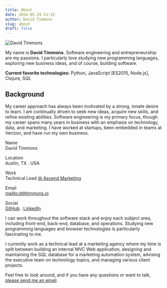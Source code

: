 ```yaml
---
title: About
date: 2014-05-29 23:19
author: David Timmons
slug: about
draft: false
---
```


![David Timmons][1]

My name is **David Timmons**. Software engineering and entrepreneurship
are my passions. I particularly love studying new programming languages,
exploring new business ideas, and of course, building software.

**Current favorite technologies:**
Python, JavaScript \[ES2015, Node.js\], Clojure, SQL

## Background

My career approach has always been motivated by a strong, innate desire
to learn. I am continually driven to seek new ideas, acquire new skills,
and refine existing abilities. Software engineering is my primary focus,
though my career spans many years in business with an emphasis on
technology, data, and marketing. I have worked at startups, been
embedded in teams at Verizon, and have run my own business.

<span class="about-bio">
  Name<br />
  David Timmons

  Location<br />
  Austin, TX . USA

  Work<br />
  Technical Lead [@ Ascend Marketing][2]

  Email<br />
  <mailto:d@timmons.io>

  Social<br />
  [GitHub][] . [LinkedIn][]
</span>

I can work throughout the software stack and enjoy each subject area,
including front-end, back-end, database, and operations. Studying new
programming languages and browser technologies is particularly
fascinating to me.

I currently work as a technical lead at a marketing agency where my time
is split between building an internal MVC Web application, designing and
maintaining the SQL database for a marketing automation system, advising
the executive team on technology topics, and managing various client
projects.

Feel free to look around, and if you have any questions or want to talk,
[please send me an email][3].


[1]: {{rootPath}}images/2014/05/david-timmons.jpg
  "That's me, David Timmons."

[2]: http://www.ascend.marketing/#welcome
  "Click here to visit the Ascend Marketing website."

[3]: mailto:d@timmons.io
  "Click here to email me."

[GitHub]: https://github.com/davidtimmons
  "Click here to visit my GitHub profile."

[LinkedIn]: https://www.linkedin.com/in/davidtimmons
  "Click here to visit my LinkedIn profile."
